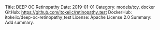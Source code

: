 Title: DEEP OC Retinopathy
Date: 2019-01-01
Category: models/toy, docker
GitHub: https://github.com/itokeiic/retinopathy_test
DockerHub: itokeiic/deep-oc-retinopathy_test
License: Apache License 2.0
Summary: Add summary.


